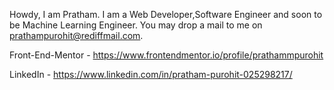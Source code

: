 Howdy, I am Pratham.
I am a Web Developer,Software Engineer and soon to be Machine Learning Engineer.
You may drop a mail to me on prathampurohit@rediffmail.com.

Front-End-Mentor - https://www.frontendmentor.io/profile/prathammpurohit

LinkedIn         - https://www.linkedin.com/in/pratham-purohit-025298217/
<!---
prathammpurohit/prathammpurohit is a ✨ special ✨ repository because its `README.md` (this file) appears on your GitHub profile.
You can click the Preview link to take a look at your changes.
--->
